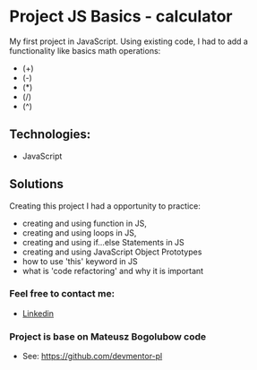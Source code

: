 # Project JS Basics - calculator 

My first project in JavaScript. Using existing code, I had to add a functionality like basics math operations:
* (+)
* (-)
* (*)
* (/)
* (^)


## Technologies:

* JavaScript

## Solutions
Creating this project I had a opportunity to practice: 
* creating and using function in JS,
* creating and using loops in JS,
* creating and using if…else Statements in JS 
* creating and using JavaScript Object Prototypes
* how to use 'this' keyword in JS
* what is  'code refactoring' and why it is important


### Feel free to contact me:

* [Linkedin](https://www.linkedin.com/in/ewelina-kopacz-929559100/)

### Project is base on Mateusz Bogolubow code 
* See: https://github.com/devmentor-pl
